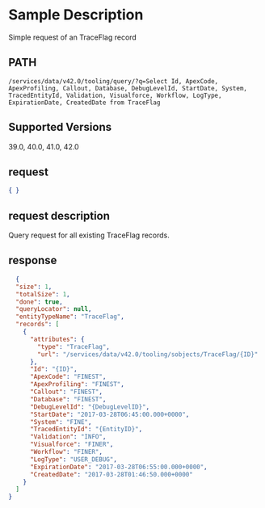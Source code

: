 # Sample Description
Simple request of an TraceFlag record

## PATH
```
/services/data/v42.0/tooling/query/?q=Select Id, ApexCode, ApexProfiling, Callout, Database, DebugLevelId, StartDate, System, TracedEntityId, Validation, Visualforce, Workflow, LogType, ExpirationDate, CreatedDate from TraceFlag
```
## Supported Versions
39.0, 40.0, 41.0, 42.0

## request
 ```json
 { }
```

## request description
Query request for all existing TraceFlag records.

## response
```json
  {
  "size": 1,
  "totalSize": 1,
  "done": true,
  "queryLocator": null,
  "entityTypeName": "TraceFlag",
  "records": [
    {
      "attributes": {
        "type": "TraceFlag",
        "url": "/services/data/v42.0/tooling/sobjects/TraceFlag/{ID}"
      },
      "Id": "{ID}",
      "ApexCode": "FINEST",
      "ApexProfiling": "FINEST",
      "Callout": "FINEST",
      "Database": "FINEST",
      "DebugLevelId": "{DebugLevelID}",
      "StartDate": "2017-03-28T06:45:00.000+0000",
      "System": "FINE",
      "TracedEntityId": "{EntityID}",
      "Validation": "INFO",
      "Visualforce": "FINER",
      "Workflow": "FINER",
      "LogType": "USER_DEBUG",
      "ExpirationDate": "2017-03-28T06:55:00.000+0000",
      "CreatedDate": "2017-03-28T01:46:50.000+0000"
    }
  ]
}
```